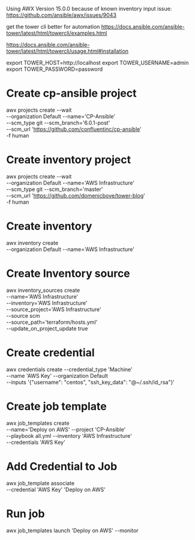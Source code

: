 Using AWX Version 15.0.0 because of known inventory input issue: https://github.com/ansible/awx/issues/9043


get the tower cli better for automation
https://docs.ansible.com/ansible-tower/latest/html/towercli/examples.html

https://docs.ansible.com/ansible-tower/latest/html/towercli/usage.html#installation

export TOWER_HOST=http://localhost
export TOWER_USERNAME=admin
export TOWER_PASSWORD=password


# Create cp-ansible project

awx projects create --wait \
    --organization Default --name='CP-Ansible' \
    --scm_type git --scm_branch='6.0.1-post' \
    --scm_url 'https://github.com/confluentinc/cp-ansible' \
    -f human

# Create inventory project

awx projects create --wait \
    --organization Default --name='AWS Infrastructure' \
    --scm_type git --scm_branch='master' \
    --scm_url 'https://github.com/domenicbove/tower-blog' \
    -f human

# Create inventory

awx inventory create \
    --organization Default --name='AWS Infrastructure'

# Create Inventory source

awx inventory_sources create \
    --name='AWS Infrastructure' \
    --inventory='AWS Infrastructure' \
    --source_project='AWS Infrastructure' \
    --source scm \
    --source_path='terraform/hosts.yml' \
    --update_on_project_update true

# Create credential

awx credentials create --credential_type 'Machine' \
    --name 'AWS Key' --organization Default \
    --inputs '{"username": "centos", "ssh_key_data": "@~/.ssh/id_rsa"}'

# Create job template

awx job_templates create \
    --name='Deploy on AWS' --project 'CP-Ansible' \
    --playbook all.yml --inventory 'AWS Infrastructure' \
    --credentials 'AWS Key'

# Add Credential to Job
awx job_template associate \
    --credential 'AWS Key' 'Deploy on AWS'

# Run job
awx job_templates launch 'Deploy on AWS' --monitor
